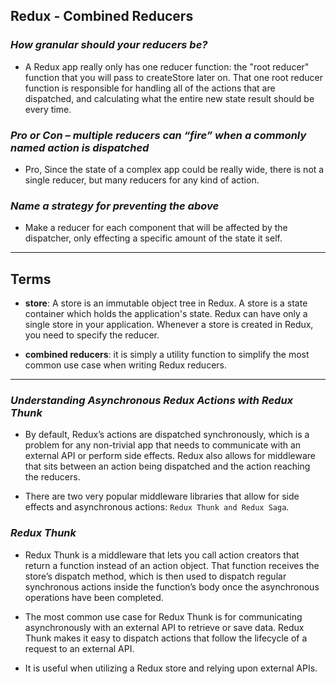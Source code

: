 ## **Redux - Combined Reducers**

### ***How granular should your reducers be?***

- A Redux app really only has one reducer function: the "root reducer" function that you will pass to createStore later on. That one root reducer function is responsible for handling all of the actions that are dispatched, and calculating what the entire new state result should be every time.

### ***Pro or Con – multiple reducers can “fire” when a commonly named action is dispatched***
 
- Pro, Since the state of a complex app could be really wide, there is not a single reducer, but many reducers for any kind of action.

### ***Name a strategy for preventing the above***

- Make a reducer for each component that will be affected by the dispatcher, only effecting a specific amount of the state it self.


-------------------------------------------------------------


## **Terms**

- **store**: A store is an immutable object tree in Redux. A store is a state container which holds the application's state. Redux can have only a single store in your application. Whenever a store is created in Redux, you need to specify the reducer. 

- **combined reducers**: it is simply a utility function to simplify the most common use case when writing Redux reducers.


-----------------------------------------------

### ***Understanding Asynchronous Redux Actions with Redux Thunk***

- By default, Redux’s actions are dispatched synchronously, which is a problem for any non-trivial app that needs to communicate with an external API or perform side effects. Redux also allows for middleware that sits between an action being dispatched and the action reaching the reducers.

- There are two very popular middleware libraries that allow for side effects and asynchronous actions: `Redux Thunk and Redux Saga`.

### ***Redux Thunk***

- Redux Thunk is a middleware that lets you call action creators that return a function instead of an action object. That function receives the store’s dispatch method, which is then used to dispatch regular synchronous actions inside the function’s body once the asynchronous operations have been completed.

- The most common use case for Redux Thunk is for communicating asynchronously with an external API to retrieve or save data. Redux Thunk makes it easy to dispatch actions that follow the lifecycle of a request to an external API.

- It is useful when utilizing a Redux store and relying upon external APIs.
